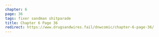```yaml
---
chapter: 6
page: 36
tags: fixer sandman shitparade
title: Chapter 6 Page 36
redirect: https://www.drugsandwires.fail/dnwcomic/chapter-6-page-36/
---
```

